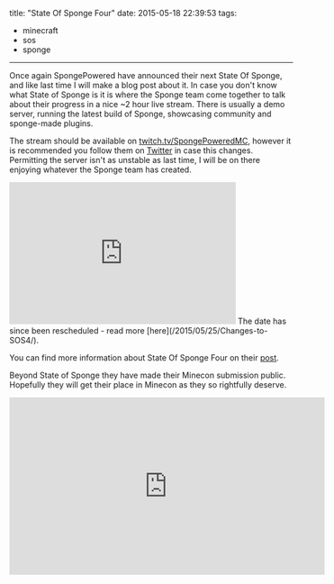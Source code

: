 title: "State Of Sponge Four"
date: 2015-05-18 22:39:53
tags:
  - minecraft
  - sos
  - sponge
---
Once again SpongePowered have announced their next State Of Sponge, and like last time I will make a blog post about it.
In case you don't know what State of Sponge is it is where the Sponge team come together to talk about their progress in a nice ~2 hour live stream.
There is usually a demo server, running the latest build of Sponge, showcasing community and sponge-made plugins.

The stream should be available on [twitch.tv/SpongePoweredMC](http://www.twitch.tv/SpongePoweredMC), however it is recommended you follow them on [Twitter](https://twitter.com/spongepowered) in case this changes.
Permitting the server isn't as unstable as last time, I will be on there enjoying whatever the Sponge team has created.

<iframe width="400" height="250" src="http://itsalmo.st/#sos4:embed" scrolling="no" frameborder="0" style="border: 1px solid #dbd8d7"></iframe>
The date has since been rescheduled - read more [here](/2015/05/25/Changes-to-SOS4/).

You can find more information about State Of Sponge Four on their [post](https://forums.spongepowered.org/t/sponge-status-update-17-may-2015).

Beyond State of Sponge they have made their Minecon submission public.
Hopefully they will get their place in Minecon as they so rightfully deserve.

<iframe width="560" height="315" src="https://www.youtube.com/embed/vAfzLFf7wrY" frameborder="0" allowfullscreen></iframe>
